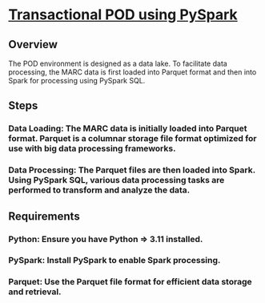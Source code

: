 # [Transactional POD using PySpark](https://github.com/jimfhahn/pod-pyspark-notbook/blob/main/pod-processing.ipynb)

## Overview
The POD environment is designed as a data lake. To facilitate data processing, the MARC data is first loaded into Parquet format and then into Spark for processing using PySpark SQL.

## Steps
### Data Loading: The MARC data is initially loaded into Parquet format. Parquet is a columnar storage file format optimized for use with big data processing frameworks.
### Data Processing: The Parquet files are then loaded into Spark. Using PySpark SQL, various data processing tasks are performed to transform and analyze the data.

## Requirements
### Python: Ensure you have Python => 3.11 installed.
### PySpark: Install PySpark to enable Spark processing.
### Parquet: Use the Parquet file format for efficient data storage and retrieval.
